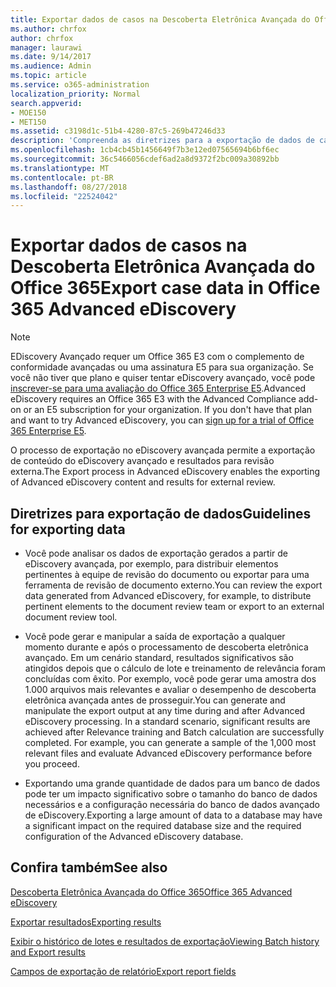 ```yaml
---
title: Exportar dados de casos na Descoberta Eletrônica Avançada do Office 365
ms.author: chrfox
author: chrfox
manager: laurawi
ms.date: 9/14/2017
ms.audience: Admin
ms.topic: article
ms.service: o365-administration
localization_priority: Normal
search.appverid:
- MOE150
- MET150
ms.assetid: c3198d1c-51b4-4280-87c5-269b47246d33
description: 'Compreenda as diretrizes para a exportação de dados de casos de eDiscovery e resultados para revisão usando o processo de exportação no eDiscovery avançadas do Office 365.  '
ms.openlocfilehash: 1cb4cb45b1456649f7b3e12ed07565694b6bf6ec
ms.sourcegitcommit: 36c5466056cdef6ad2a8d9372f2bc009a30892bb
ms.translationtype: MT
ms.contentlocale: pt-BR
ms.lasthandoff: 08/27/2018
ms.locfileid: "22524042"
---
```

# <a name="export-case-data-in-office-365-advanced-ediscovery"></a><span data-ttu-id="28d38-103">Exportar dados de casos na Descoberta Eletrônica Avançada do Office 365</span><span class="sxs-lookup"><span data-stu-id="28d38-103">Export case data in Office 365 Advanced eDiscovery</span></span>

> [!NOTE]
> <span data-ttu-id="28d38-p101">EDiscovery Avançado requer um Office 365 E3 com o complemento de conformidade avançadas ou uma assinatura E5 para sua organização. Se você não tiver que plano e quiser tentar eDiscovery avançado, você pode [inscrever-se para uma avaliação do Office 365 Enterprise E5](https://go.microsoft.com/fwlink/p/?LinkID=698279).</span><span class="sxs-lookup"><span data-stu-id="28d38-p101">Advanced eDiscovery requires an Office 365 E3 with the Advanced Compliance add-on or an E5 subscription for your organization. If you don't have that plan and want to try Advanced eDiscovery, you can [sign up for a trial of Office 365 Enterprise E5](https://go.microsoft.com/fwlink/p/?LinkID=698279).</span></span> 
  
<span data-ttu-id="28d38-106">O processo de exportação no eDiscovery avançada permite a exportação de conteúdo do eDiscovery avançado e resultados para revisão externa.</span><span class="sxs-lookup"><span data-stu-id="28d38-106">The Export process in Advanced eDiscovery enables the exporting of Advanced eDiscovery content and results for external review.</span></span> 
  
## <a name="guidelines-for-exporting-data"></a><span data-ttu-id="28d38-107">Diretrizes para exportação de dados</span><span class="sxs-lookup"><span data-stu-id="28d38-107">Guidelines for exporting data</span></span>

- <span data-ttu-id="28d38-108">Você pode analisar os dados de exportação gerados a partir de eDiscovery avançada, por exemplo, para distribuir elementos pertinentes à equipe de revisão do documento ou exportar para uma ferramenta de revisão de documento externo.</span><span class="sxs-lookup"><span data-stu-id="28d38-108">You can review the export data generated from Advanced eDiscovery, for example, to distribute pertinent elements to the document review team or export to an external document review tool.</span></span>
    
- <span data-ttu-id="28d38-p102">Você pode gerar e manipular a saída de exportação a qualquer momento durante e após o processamento de descoberta eletrônica avançado. Em um cenário standard, resultados significativos são atingidos depois que o cálculo de lote e treinamento de relevância foram concluídas com êxito. Por exemplo, você pode gerar uma amostra dos 1.000 arquivos mais relevantes e avaliar o desempenho de descoberta eletrônica avançada antes de prosseguir.</span><span class="sxs-lookup"><span data-stu-id="28d38-p102">You can generate and manipulate the export output at any time during and after Advanced eDiscovery processing. In a standard scenario, significant results are achieved after Relevance training and Batch calculation are successfully completed. For example, you can generate a sample of the 1,000 most relevant files and evaluate Advanced eDiscovery performance before you proceed.</span></span>
    
- <span data-ttu-id="28d38-112">Exportando uma grande quantidade de dados para um banco de dados pode ter um impacto significativo sobre o tamanho do banco de dados necessários e a configuração necessária do banco de dados avançado de eDiscovery.</span><span class="sxs-lookup"><span data-stu-id="28d38-112">Exporting a large amount of data to a database may have a significant impact on the required database size and the required configuration of the Advanced eDiscovery database.</span></span>
    
## <a name="see-also"></a><span data-ttu-id="28d38-113">Confira também</span><span class="sxs-lookup"><span data-stu-id="28d38-113">See also</span></span>

[<span data-ttu-id="28d38-114">Descoberta Eletrônica Avançada do Office 365</span><span class="sxs-lookup"><span data-stu-id="28d38-114">Office 365 Advanced eDiscovery</span></span>](office-365-advanced-ediscovery.md)
  
[<span data-ttu-id="28d38-115">Exportar resultados</span><span class="sxs-lookup"><span data-stu-id="28d38-115">Exporting results </span></span>](export-results-in-advanced-ediscovery.md)
  
[<span data-ttu-id="28d38-116">Exibir o histórico de lotes e resultados de exportação</span><span class="sxs-lookup"><span data-stu-id="28d38-116">Viewing Batch history and Export results</span></span>](view-batch-history-and-export-past-results.md)

[<span data-ttu-id="28d38-117">Campos de exportação de relatório</span><span class="sxs-lookup"><span data-stu-id="28d38-117">Export report fields</span></span>](export-report-fields-in-advanced-ediscovery.md)

